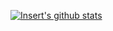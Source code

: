 <!--
### Hi there 👋
-->

<!--
**Insert-Creative-Name-Here/Insert-Creative-Name-Here** is a ✨ _special_ ✨ repository because its `README.md` (this file) appears on your GitHub profile.

Here are some ideas to get you started:

- 🔭 I’m currently working on ...
- 🌱 I’m currently learning ...
- 👯 I’m looking to collaborate on ...
- 🤔 I’m looking for help with ...
- 💬 Ask me about ...
- 📫 How to reach me: ...
- 😄 Pronouns: ...
- ⚡ Fun fact: ...
-->

[![Insert's github stats](https://github-readme-stats.vercel.app/api?username=Insert-Creative-Name-Here)](https://github.com/anuraghazra/github-readme-stats)
